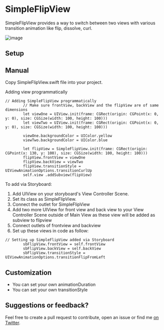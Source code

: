 # SimpleFlipView

SimpleFlipView provides a way to switch between two views with various transition animation like flip, dissolve, curl.

![image](https://github.com/javalnanda/SimpleFlipView/blob/master/SimpleFlipView.gif)

## Setup

## Manual

Copy SimpleFlipView.swift file into your project.

Adding view programmatically

```
// Adding SimpleFlipView programmatically
        // Make sure frontView, backView and the flipView are of same dimensions
        let viewOne = UIView.init(frame: CGRect(origin: CGPoint(x: 0, y: 0), size: CGSize(width: 100, height: 100)))
        let viewTwo = UIView.init(frame: CGRect(origin: CGPoint(x: 0, y: 0), size: CGSize(width: 100, height: 100)))
        
        viewOne.backgroundColor = UIColor.yellow
        viewTwo.backgroundColor = UIColor.blue
        
        let flipView = SimpleFlipView.init(frame: CGRect(origin: CGPoint(x: 130, y: 100), size: CGSize(width: 100, height: 100)))
        flipView.frontView = viewOne
        flipView.backView = viewTwo
        flipView.transitionStyle = UIViewAnimationOptions.transitionCurlUp
        self.view .addSubview(flipView)
```

To add via Storyboard:
1) Add UIView on your storyboard's View Controller Scene. 
2) Set its class as SimpleFlipView.
3) Connect the outlet for SimpleFlipView
4) Add two more UIView for front view and back view to your View Controller Scene outside of Main View as these view will be added as subview to flipview
5) Connect outlets of frontview and backview
6) Set up these views in code as follow:

```
// Setting up SimpleFlipView added via Storyboard
        sbFlipView.frontView = self.frontView
        sbFlipView.backView = self.backView
        sbFlipView.transitionStyle = UIViewAnimationOptions.transitionFlipFromLeft
```

## Customization

- You can set your own animationDuration
- You can set your own transitionStyle

## Suggestions or feedback?

Feel free to create a pull request to contribute, open an issue or find me [on Twitter](https://twitter.com/javalnanda).


